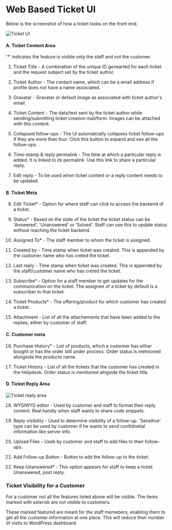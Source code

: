 # Web Based Ticket UI

Below is the screenshot of how a ticket looks on the front end.

![Ticket UI](https://cloud.githubusercontent.com/assets/9676513/6439931/1e39f724-c0fe-11e4-8279-52f04a7ac460.jpg)


 ####  A. Ticket Content Area

'*' indicates the feature is visible only the staff and not the customer.


1. Ticket Title - A combination of the unique ID genearted for each ticket and the request subject set by the ticket author.

2. Ticket Author -  The contact name, which can be a email address if profile does not have a name associated.

3. Gravatar - Gravatar or default image as associated with ticket author's email.

4. Ticket Content - The data/text sent by the ticket author while sending/submitting ticket creation mail/form. Images can be attached with this content.

5. Collapsed follow-ups - The UI automatcially collapses ticket follow-ups if they are more than four. Click this button to expand and see all the follow-ups.

6. Time-stamp & reply permalink - The time at which a particular reply is added. It is linked to its permalink. Use this link to share a particular reply.

7. Edit reply - To be used when ticket content or a reply content needs to be updated.
#### B. Ticket Meta

8. Edit Ticket* - Option for where staff can click to access the backend of a ticket.

9. Status* - Based on the state of the ticket the ticket status can be 'Answered', 'Unanswered' or 'Solved'. Staff can use this to update status without reaching the ticket backend.

10. Assigned To* - The staff member to whom the ticket is assigned.

11. Created by - Time stamp when ticket was created. This is appended by the customer name who has creted the ticket.

12. Last reply -  Time stamp when ticket was created. This is appended by the staff/customer name who has creted the ticket.

13. Subscribe* - Option for a staff member to get updates for the communication on the ticket. The assignee of a ticket by default is a subscriber to that ticket.

14. Ticket Products* - The offering/product for which customer has created a ticket.

15. Attachment - List of all the attachements that have been added to the replies, either by customer of staff.
#### C. Customer meta

16. Purchase History* - List of products, which a customer has either bought or has the order still under process. Order status is metnioned alongside the products name.

17. Ticket History - List of all the tickets that the customer has created in the Helpdesk. Order status is mentioned alngside the ticket title.
#### D. Ticket Reply Area
![Ticket reply area](https://cloud.githubusercontent.com/assets/9676513/6439933/217fb41e-c0fe-11e4-9401-42173fc20745.jpg)

18. WYSIWYG editor - Used by customer and staff to format their reply content. Real handly when staff wants to share code snippets.

19. Reply visibility - Used to determine visibility of a follow-up. 'Sensitive' type can be used by customer if he wants to send confidnetial information like server info.

20. Upload Files - Useb by customer and staff to add files to their follow-ups.

21. Add Follow-up Button - Button to add the follow-up to the ticket.

22. Keep Unanswered* - This option appears for staff to keep a ticket Unanswered, post reply.


### Ticket Visibility for a Customer
For a customer not all the features listed above will be visible. The items marked with asterisk are not visible to customers.

These marked featured are meant for the staff memebers, enabling them to get all the customer information at one place. This will reduce their number of visits to WordPress dashboard.
